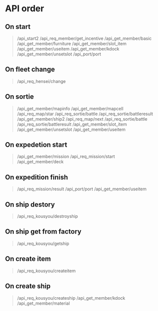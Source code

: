 API order
=========

On start
--------

> /api_start2
> /api_req_member/get_incentive
> /api_get_member/basic
> /api_get_member/furniture
> /api_get_member/slot_item
> /api_get_member/useitem
> /api_get_member/kdock
> /api_get_member/unsetslot
> /api_port/port

On fleet change
---------------

> /api_req_hensei/change

On sortie
---------

> /api_get_member/mapinfo
> /api_get_member/mapcell
> /api_req_map/star
> /api_req_sortie/battle
> /api_req_sortie/battleresult
> /api_get_member/ship2
> /api_req_map/next
> /api_req_sortie/battle
> /api_req_sortie/battleresult
> /api_get_member/slot_item
> /api_get_member/unsetslot
> /api_get_member/useitem

On expedetion start
-------------------

> /api_get_member/mission
> /api_req_mission/start
> /api_get_member/deck

On expedition finish
--------------------

> /api_req_mission/result
> /api_port/port
> /api_get_member/useitem

On ship destory
---------------

> /api_req_kousyou/destroyship

On ship get from factory
------------------------

> /api_req_kousyou/getship

On create item
--------------

> /api_req_kousyou/createitem

On create ship
--------------

> /api_req_kousyou/createship
> /api_get_member/kdock
> /api_get_member/material